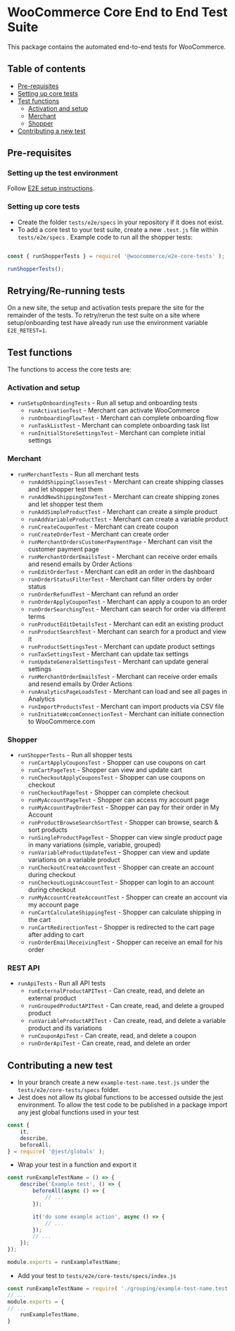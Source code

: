 # WooCommerce Core End to End Test Suite

This package contains the automated end-to-end tests for WooCommerce.

## Table of contents

- [Pre-requisites](#pre-requisites)
- [Setting up core tests](#setting-up-core-tests)
- [Test functions](#test-functions)
  - [Activation and setup](#activation-and-setup)
  - [Merchant](#merchant)
  - [Shopper](#shopper)
- [Contributing a new test](#contributing-a-new-test)

## Pre-requisites

### Setting up the test environment

Follow [E2E setup instructions](https://github.com/woocommerce/woocommerce/blob/trunk/plugins/woocommerce/tests/e2e/README.md).

### Setting up core tests

- Create the folder `tests/e2e/specs` in your repository if it does not exist.
- To add a core test to your test suite, create a new `.test.js` file within `tests/e2e/specs` . Example code to run all the shopper tests:
```js

const { runShopperTests } = require( '@woocommerce/e2e-core-tests' );

runShopperTests();

```

## Retrying/Re-running tests

On a new site, the setup and activation tests prepare the site for the remainder of the tests. To retry/rerun the test suite on a site where setup/onboarding test have already run use the environment variable `E2E_RETEST=1`.


## Test functions

The functions to access the core tests are:

### Activation and setup

- `runSetupOnboardingTests` - Run all setup and onboarding tests
  - `runActivationTest` - Merchant can activate WooCommerce
  - `runOnboardingFlowTest` - Merchant can complete onboarding flow
  - `runTaskListTest` - Merchant can complete onboarding task list
  - `runInitialStoreSettingsTest` - Merchant can complete initial settings

### Merchant

- `runMerchantTests` - Run all merchant tests
  - `runAddShippingClassesTest` - Merchant can create shipping classes and let shopper test them
  - `runAddNewShippingZoneTest` - Merchant can create shipping zones and let shopper test them
  - `runAddSimpleProductTest` - Merchant can create a simple product
  - `runAddVariableProductTest` - Merchant can create a variable product
  - `runCreateCouponTest` - Merchant can create coupon
  - `runCreateOrderTest` - Merchant can create order
  - `runMerchantOrdersCustomerPaymentPage` - Merchant can visit the customer payment page
  - `runMerchantOrderEmailsTest` - Merchant can receive order emails and resend emails by Order Actions
  - `runEditOrderTest` - Merchant can edit an order in the dashboard
  - `runOrderStatusFilterTest` - Merchant can filter orders by order status
  - `runOrderRefundTest` - Merchant can refund an order
  - `runOrderApplyCouponTest` - Merchant can apply a coupon to an order
  - `runOrderSearchingTest` - Merchant can search for order via different terms
  - `runProductEditDetailsTest` - Merchant can edit an existing product
  - `runProductSearchTest` - Merchant can search for a product and view it
  - `runProductSettingsTest` - Merchant can update product settings
  - `runTaxSettingsTest` - Merchant can update tax settings
  - `runUpdateGeneralSettingsTest` - Merchant can update general settings
  - `runMerchantOrderEmailsTest` - Merchant can receive order emails and resend emails by Order Actions
  - `runAnalyticsPageLoadsTest` - Merchant can load and see all pages in Analytics
  - `runImportProductsTest` - Merchant can import products via CSV file
  - `runInitiateWccomConnectionTest` - Merchant can initiate connection to WooCommerce.com

### Shopper

- `runShopperTests` - Run all shopper tests
  - `runCartApplyCouponsTest` - Shopper can use coupons on cart
  - `runCartPageTest` - Shopper can view and update cart
  - `runCheckoutApplyCouponsTest` - Shopper can use coupons on checkout
  - `runCheckoutPageTest` - Shopper can complete checkout
  - `runMyAccountPageTest` - Shopper can access my account page
  - `runMyAccountPayOrderTest` - Shopper can pay for their order in My Account
  - `runProductBrowseSearchSortTest` - Shopper can browse, search & sort products
  - `runSingleProductPageTest` - Shopper can view single product page in many variations (simple, variable, grouped)
  - `runVariableProductUpdateTest` - Shopper can view and update variations on a variable product
  - `runCheckoutCreateAccountTest` - Shopper can create an account during checkout
  - `runCheckoutLoginAccountTest` - Shopper can login to an account during checkout
  - `runMyAccountCreateAccountTest` - Shopper can create an account via my account page
  - `runCartCalculateShippingTest` - Shopper can calculate shipping in the cart
  - `runCartRedirectionTest` - Shopper is redirected to the cart page after adding to cart
  - `runOrderEmailReceivingTest` - Shopper can receive an email for his order

### REST API

- `runApiTests` - Run all API tests
  - `runExternalProductAPITest` - Can create, read, and delete an external product
  - `runGroupedProductAPITest` - Can create, read, and delete a grouped product
  - `runVariableProductAPITest` - Can create, read, and delete a variable product and its variations
  - `runCouponApiTest` - Can create, read, and delete a coupon
  - `runOrderApiTest` - Can create, read, and delete an order

## Contributing a new test

- In your branch create a new `example-test-name.test.js` under the `tests/e2e/core-tests/specs` folder.
- Jest does not allow its global functions to be accessed outside the jest environment. To allow the test code to be published in a package import any jest global functions used in your test
```js
const {
	it,
	describe,
	beforeAll,
} = require( '@jest/globals' );
```
- Wrap your test in a function and export it
```js
const runExampleTestName = () => {
	describe('Example test', () => {
		beforeAll(async () => {
			// ...
		});

		it('do some example action', async () => {
            // ...
		});
        // ...
    });
});

module.exports = runExampleTestName;
```
- Add your test to `tests/e2e/core-tests/specs/index.js`
```js
const runExampleTestName = require( './grouping/example-test-name.test' );
// ...
module.exports = {
// ...
    runExampleTestName,
}
```
